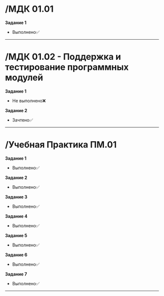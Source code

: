 # /МДК 01.01
**Задание 1**
- Выполнено✅
---
# /МДК 01.02 - Поддержка и тестирование программных модулей
**Задание 1**
- Не выполнено❌

**Задание 2**
- Зачтено✅
---
# /Учебная Практика ПМ.01
**Задание 1**
- Выполнено✅

**Задание 2**
- Выполнено✅

**Задание 3**
- Выполнено✅

**Задание 4**
- Выполнено✅

**Задание 5**
- Выполнено✅

**Задание 6**
- Выполнено✅

**Задание 7**
- Выполнено✅
---
